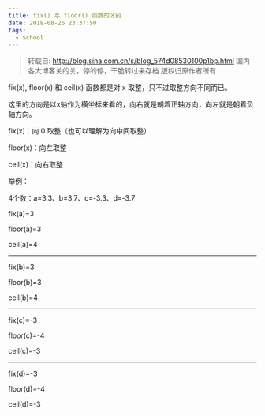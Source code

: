 ```yaml
---
title: fix() 与 floor() 函数的区别
date: 2018-08-26 23:37:50
tags:
  - School
---
```


> 转载自: http://blog.sina.com.cn/s/blog_574d08530100p1bp.html
> 国内各大博客关的关，停的停，干脆转过来存档
> 版权归原作者所有

fix(x), floor(x) 和 ceil(x) 函数都是对 x 取整，只不过取整方向不同而已。

这里的方向是以x轴作为横坐标来看的，向右就是朝着正轴方向，向左就是朝着负轴方向。

fix(x)：向 0 取整（也可以理解为向中间取整）

floor(x)：向左取整

ceil(x)：向右取整

举例：

4个数：a=3.3、b=3.7、c=-3.3、d=-3.7

fix(a)=3

floor(a)=3

ceil(a)=4

------------------------

fix(b)=3

floor(b)=3

ceil(b)=4

----------------------

fix(c)=-3

floor(c)=-4

ceil(c)=-3

------------------------

fix(d)=-3

floor(d)=-4

ceil(d)=-3
